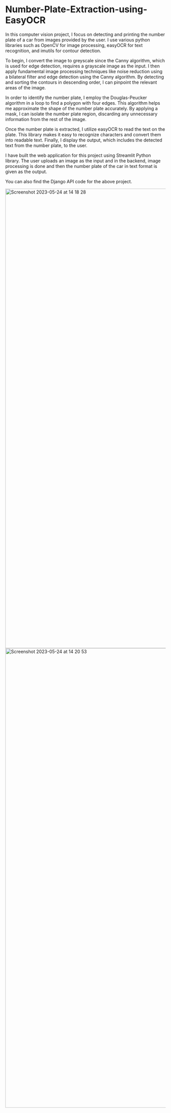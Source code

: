 # Number-Plate-Extraction-using-EasyOCR

In this computer vision project, I focus on detecting and printing the number plate of a car from images provided by the user. I use various python libraries such as OpenCV for image processing, easyOCR for text recognition, and imutils for contour detection.

To begin, I convert the image to greyscale since the Canny algorithm, which is used for edge detection, requires a grayscale image as the input. I then apply fundamental image processing techniques like noise reduction using a bilateral filter and edge detection using the Canny algorithm. By detecting and sorting the contours in descending order, I can pinpoint the relevant areas of the image.

In order to identify the number plate, I employ the Douglas-Peucker algorithm in a loop to find a polygon with four edges. This algorithm helps me approximate the shape of the number plate accurately. By applying a mask, I can isolate the number plate region, discarding any unnecessary information from the rest of the image.

Once the number plate is extracted, I utilize easyOCR to read the text on the plate. This library makes it easy to recognize characters and convert them into readable text. Finally, I display the output, which includes the detected text from the number plate, to the user.

I have built the web application for this project using Streamlit Python library. The user uploads an image as the input and in the backend, image processing is done and then the number plate of the car in text format is given as the output.

You can also find the Django API code for the above project.

<img width="1440" alt="Screenshot 2023-05-24 at 14 18 28" src="https://github.com/Glen-Quadros/Number-Plate-Recognition-using-EasyOCR/assets/106950467/e7d64599-aea0-4bfa-8360-26a0da993f68">

<img width="1440" alt="Screenshot 2023-05-24 at 14 20 53" src="https://github.com/Glen-Quadros/Number-Plate-Recognition-using-EasyOCR/assets/106950467/b172d597-cb28-40a4-83cf-e1dc88a3f026">
